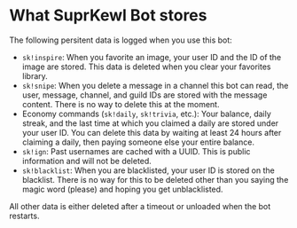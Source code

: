 # What SuprKewl Bot stores

The following persitent data is logged when you use this bot:
* `sk!inspire`: When you favorite an image, your user ID and the ID of the image are stored. This data is deleted when you clear your favorites library. 
* `sk!snipe`: When you delete a message in a channel this bot can read, the user, message, channel, and guild IDs are stored with the message content. There is no way to delete this at the moment.
* Economy commands (`sk!daily`, `sk!trivia`, etc.): Your balance, daily streak, and the last time at which you claimed a daily are stored under your user ID. You can delete this data by waiting at least 24 hours after claiming a daily, then paying someone else your entire balance.
* `sk!ign`: Past usernames are cached with a UUID. This is public information and will not be deleted.
* `sk!blacklist`: When you are blacklisted, your user ID is stored on the blacklist. There is no way for this to be deleted other than you saying the magic word (please) and hoping you get unblacklisted.

All other data is either deleted after a timeout or unloaded when the bot restarts.
